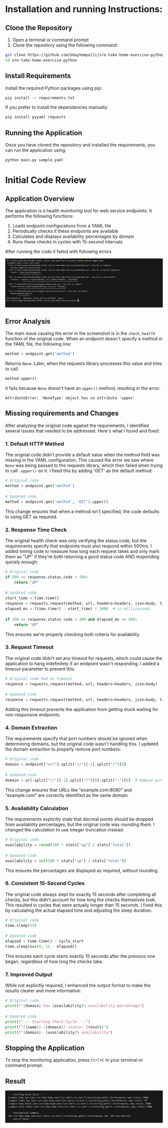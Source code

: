 # Installation and running Instructions:


## Clone the Repository

1. Open a terminal or command prompt
2. Clone the repository using the following command:

```bash
git clone https://github.com/UdayVempalli/sre-take-home-exercise-python.git
cd sre-take-home-exercise-python
```

## Install Requirements

Install the required Python packages using pip:

```bash
pip install -r requirements.txt
```

If you prefer to install the dependencies manually:

```bash
pip install pyyaml requests
```

## Running the Application

Once you have cloned the repository and installed the requirements, you can run the application using:

```bash
python main.py sample.yaml
```

# Initial Code Review

## Application Overview

The application is a health monitoring tool for web service endpoints. It performs the following functions:

1. Loads endpoint configurations from a YAML file
2. Periodically checks if these endpoints are available
3. Calculates and displays availability percentages by domain
4. Runs these checks in cycles with 15-second intervals

After running the code it failed with following errors

![alt text](<screenshots/Screenshot 2025-04-22 120642.png>)

## Error Analysis

The main issue causing the error in the screenshot is in the `check_health` function of the original code. When an endpoint doesn't specify a method in the YAML file, the following line:

```python
method = endpoint.get('method')
```

Returns `None`. Later, when the requests library processes this value and tries to call:

```python
method.upper()
```

It fails because `None` doesn't have an `upper()` method, resulting in the error:

```
AttributeError: 'NoneType' object has no attribute 'upper'
```

## Missing requirements and Changes

After analyzing the original code against the requirements, I identified several issues that needed to be addressed. Here's what I found and fixed:

### 1. Default HTTP Method
The original code didn't provide a default value when the method field was missing in the YAML configuration. This caused the error we saw where `None` was being passed to the requests library, which then failed when trying to call `.upper()` on it. I fixed this by adding 'GET' as the default method:

```python
# Original code
method = endpoint.get('method')

# Updated code
method = endpoint.get('method', 'GET').upper()
```

This change ensures that when a method isn't specified, the code defaults to using GET as required.

### 2. Response Time Check
The original health check was only verifying the status code, but the requirements specify that endpoints must also respond within 500ms. I added timing code to measure how long each request takes and only mark them as "UP" if they're both returning a good status code AND responding quickly enough:

```python
# Original code
if 200 <= response.status_code < 300:
    return "UP"

# Updated code
start_time = time.time()
response = requests.request(method, url, headers=headers, json=body, timeout=5)
elapsed_ms = (time.time() - start_time) * 1000  # in milliseconds

if 200 <= response.status_code < 300 and elapsed_ms <= 500:
    return "UP"
```

This ensures we're properly checking both criteria for availability.

### 3. Request Timeout
The original code didn't set any timeout for requests, which could cause the application to hang indefinitely if an endpoint wasn't responding. I added a timeout parameter to prevent this:

```python
# Original code had no timeout
response = requests.request(method, url, headers=headers, json=body)

# Updated code
response = requests.request(method, url, headers=headers, json=body, timeout=5)
```

Adding this timeout prevents the application from getting stuck waiting for non-responsive endpoints.

### 4. Domain Extraction
The requirements specify that port numbers should be ignored when determining domains, but the original code wasn't handling this. I updated the domain extraction to properly remove port numbers:

```python
# Original code
domain = endpoint["url"].split("//")[-1].split("/")[0]

# Updated code
domain = url.split("//")[-1].split("/")[0].split(":")[0]  # Remove port if present
```

This change ensures that URLs like "example.com:8080" and "example.com" are correctly identified as the same domain.

### 5. Availability Calculation
The requirements explicitly state that decimal points should be dropped from availability percentages, but the original code was rounding them. I changed the calculation to use integer truncation instead:

```python
# Original code
availability = round(100 * stats["up"] / stats["total"])

# Updated code
availability = int(100 * stats["up"] / stats["total"])
```

This ensures the percentages are displayed as required, without rounding.

### 6. Consistent 15-Second Cycles
The original code always slept for exactly 15 seconds after completing all checks, but this didn't account for how long the checks themselves took. This resulted in cycles that were actually longer than 15 seconds. I fixed this by calculating the actual elapsed time and adjusting the sleep duration:

```python
# Original code
time.sleep(15)

# Updated code
elapsed = time.time() - cycle_start
time.sleep(max(0, 15 - elapsed))
```

This ensures each cycle starts exactly 15 seconds after the previous one began, regardless of how long the checks take.

### 7. Improved Output
While not explicitly required, I enhanced the output format to make the results clearer and more informative:

```python
# Original code
print(f"{domain} has {availability}% availability percentage")

# Updated code
print(f"--- Starting Check Cycle ---")
print(f"[{name}] ({domain}) status: {result}")
print(f"{domain}: {availability}% availability")
```

## Stopping the Application

To stop the monitoring application, press `Ctrl+C` in your terminal or command prompt.


## Result

![alt text](<screenshots/Screenshot 2025-04-23 220325.png>)

